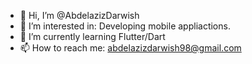 - 👋 Hi, I’m @AbdelazizDarwish
- 👀 I’m interested in: Developing mobile appliactions.
- 🌱 I’m currently learning Flutter/Dart
- 📫 How to reach me: abdelazizdarwish98@gmail.com

